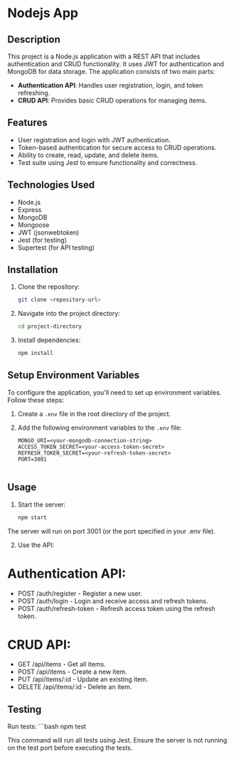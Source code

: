 # Nodejs App

## Description

This project is a Node.js application with a REST API that includes authentication and CRUD functionality. It uses JWT for authentication and MongoDB for data storage. The application consists of two main parts:
- **Authentication API**: Handles user registration, login, and token refreshing.
- **CRUD API**: Provides basic CRUD operations for managing items.

## Features

- User registration and login with JWT authentication.
- Token-based authentication for secure access to CRUD operations.
- Ability to create, read, update, and delete items.
- Test suite using Jest to ensure functionality and correctness.

## Technologies Used

- Node.js
- Express
- MongoDB
- Mongoose
- JWT (jsonwebtoken)
- Jest (for testing)
- Supertest (for API testing)

## Installation

1. Clone the repository:

   ```bash
   git clone <repository-url>

2. Navigate into the project directory:

    ```bash
    cd project-directory

3. Install dependencies:

    ```bash
    npm install

## Setup Environment Variables

To configure the application, you'll need to set up environment variables. Follow these steps:

1. Create a `.env` file in the root directory of the project.

2. Add the following environment variables to the `.env` file:

   ```env
   MONGO_URI=<your-mongodb-connection-string>
   ACCESS_TOKEN_SECRET=<your-access-token-secret>
   REFRESH_TOKEN_SECRET=<your-refresh-token-secret>
   PORT=3001


## Usage

1. Start the server:
    ```bash
    npm start

The server will run on port 3001 (or the port specified in your .env file).

2.  Use the API:

# Authentication API:

- POST /auth/register - Register a new user.
- POST /auth/login - Login and receive access and refresh tokens.
- POST /auth/refresh-token - Refresh access token using the refresh token.

# CRUD API:

- GET /api/items - Get all items.
- POST /api/items - Create a new item.
- PUT /api/items/:id - Update an existing item.
- DELETE /api/items/:id - Delete an item.

## Testing

Run tests:
    ```bash
    npm test
    
   This command will run all tests using Jest. Ensure the server is not running on the test port before executing the tests.
